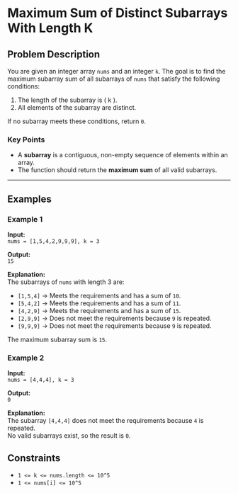# Maximum Sum of Distinct Subarrays With Length K

## Problem Description
You are given an integer array `nums` and an integer `k`. The goal is to find the maximum subarray sum of all subarrays of `nums` that satisfy the following conditions:

1. The length of the subarray is \( k \).
2. All elements of the subarray are distinct.

If no subarray meets these conditions, return `0`.

### Key Points
- A **subarray** is a contiguous, non-empty sequence of elements within an array.
- The function should return the **maximum sum** of all valid subarrays.

---

## Examples

### Example 1
**Input:**  
`nums = [1,5,4,2,9,9,9], k = 3`  

**Output:**  
`15`  

**Explanation:**  
The subarrays of `nums` with length 3 are:
- `[1,5,4]` → Meets the requirements and has a sum of `10`.
- `[5,4,2]` → Meets the requirements and has a sum of `11`.
- `[4,2,9]` → Meets the requirements and has a sum of `15`.
- `[2,9,9]` → Does not meet the requirements because `9` is repeated.
- `[9,9,9]` → Does not meet the requirements because `9` is repeated.

The maximum subarray sum is `15`.



### Example 2
**Input:**  
`nums = [4,4,4], k = 3`  

**Output:**  
`0`  

**Explanation:**  
The subarray `[4,4,4]` does not meet the requirements because `4` is repeated.  
No valid subarrays exist, so the result is `0`.


## Constraints
- `1 <= k <= nums.length <= 10^5`
- `1 <= nums[i] <= 10^5`
